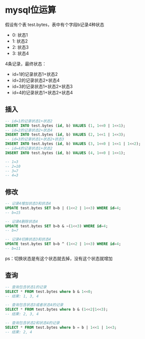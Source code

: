 # mysql位运算

假设有个表 test.bytes，表中有个字段b记录4种状态

* 0: 状态1
* 1: 状态2
* 2: 状态3
* 3: 状态4

4条记录，最终状态：

* id=1的记录状态1+状态2
* id=2的记录状态2+状态4
* id=3的记录状态1+状态2+状态3
* id=4的记录状态1+状态2+状态4

## 插入

```sql
-- id=1的记录状态1+状态2
INSERT INTO test.bytes (id, b) VALUES (1, 1<<0 | 1<<1);
-- id=2的记录状态2+状态4
INSERT INTO test.bytes (id, b) VALUES (2, 1<<1 | 1<<3);
-- id=3的记录状态1+状态2+状态3
INSERT INTO test.bytes (id, b) VALUES (3, 1<<0 | 1<<1 | 1<<2);
-- id=4的记录状态1+状态2
INSERT INTO test.bytes (id, b) VALUES (4, 1<<0 | 1<<1);

-- 1=3
-- 2=10
-- 3=7
-- 4=3
```

## 修改

```sql
-- 记录4增加状态3和状态4
UPDATE test.bytes SET b=b | (1<<2 | 1<<3) WHERE id=4;
-- b=15

-- 记录4删除状态4
UPDATE test.bytes SET b=b & ~(1<<3) WHERE id=4;
-- b=7

-- 记录4切换状态3和状态4
UPDATE test.bytes SET b=b ^ (1<<2 | 1<<3) WHERE id=4;
-- b=11
```

ps：切换状态是有这个状态就去掉，没有这个状态就增加

## 查询

```sql
-- 查询包含状态1的记录
SELECT * FROM test.bytes where b & 1<<0;
-- 结果: 1, 3, 4

-- 查询包含状态3或者状态4的记录
SELECT * FROM test.bytes where b & (1<<2|1<<3);
-- 结果: 2, 3, 4

-- 查询包含状态2和状态4的记录
SELECT * FROM test.bytes where b = b | 1<<1 | 1<<3;
-- 结果: 2, 4
```
